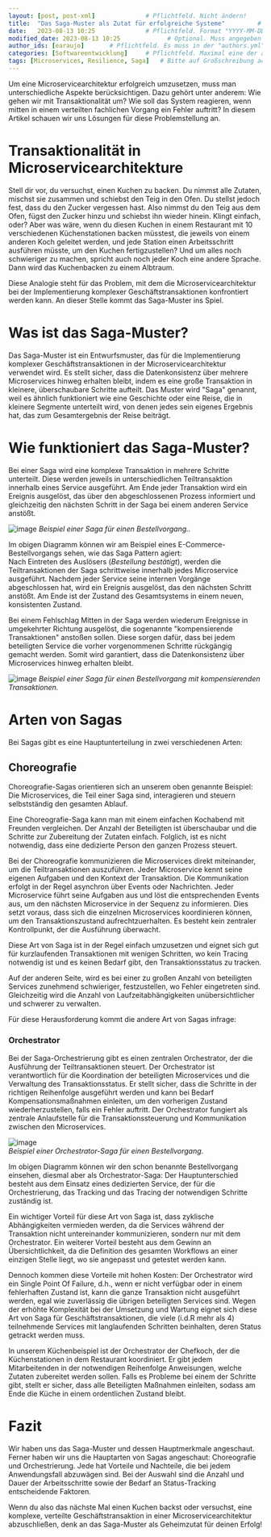 ```yaml
---
layout: [post, post-xml]              # Pflichtfeld. Nicht ändern!
title:  "Das Saga-Muster als Zutat für erfolgreiche Systeme"         # Pflichtfeld. Bitte einen Titel für den Blog Post angeben.
date:   2023-08-13 10:25              # Pflichtfeld. Format "YYYY-MM-DD HH:MM". Muss für Veröffentlichung in der Vergangenheit liegen. (Für Preview egal)
modified_date: 2023-08-13 10:25             # Optional. Muss angegeben werden, wenn eine bestehende Datei geändert wird.
author_ids: [earaujo]       # Pflichtfeld. Es muss in der "authors.yml" einen Eintrag mit diesen Namen geben.
categories: [Softwareentwicklung]     # Pflichtfeld. Maximal eine der angegebenen Kategorien verwenden.
tags: [Microservices, Resilience, Saga]   # Bitte auf Großschreibung achten.
---
```

Um eine Microservicearchitektur erfolgreich umzusetzen, muss man unterschiedliche Aspekte berücksichtigen.
Dazu gehört unter anderem: Wie gehen wir mit Transaktionalität um? 
Wie soll das System reagieren, wenn mitten in einem verteilten fachlichen Vorgang ein Fehler auftritt?
In diesem Artikel schauen wir uns Lösungen für diese Problemstellung an.

# Transaktionalität in Microservicearchitekture

Stell dir vor, du versuchst, einen Kuchen zu backen.
Du nimmst alle Zutaten, mischst sie zusammen und schiebst den Teig in den Ofen.
Du stellst jedoch fest, dass du den Zucker vergessen hast.
Also nimmst du den Teig aus dem Ofen, fügst den Zucker hinzu und schiebst ihn wieder hinein.
Klingt einfach, oder?
Aber was wäre, wenn du diesen Kuchen in einem Restaurant mit 10 verschiedenen Küchenstationen backen müsstest, die jeweils von einem anderen Koch geleitet werden, und jede Station einen Arbeitsschritt ausführen müsste, um den Kuchen fertigzustellen?
Und um alles noch schwieriger zu machen, spricht auch noch jeder Koch eine andere Sprache.
Dann wird das Kuchenbacken zu einem Albtraum.

Diese Analogie steht für das Problem, mit dem die Microservicearchitektur bei der Implementierung komplexer Geschäftstransaktionen konfrontiert werden kann.
An dieser Stelle kommt das Saga-Muster ins Spiel.


# Was ist das Saga-Muster?

Das Saga-Muster ist ein Entwurfsmuster, das für die Implementierung komplexer Geschäftstransaktionen in der Microservicearchitektur verwendet wird.
Es stellt sicher, dass die Datenkonsistenz über mehrere Microservices hinweg erhalten bleibt, indem es eine große Transaktion in kleinere, überschaubare Schritte aufteilt.
Das Muster wird "Saga" genannt, weil es ähnlich funktioniert wie eine Geschichte oder eine Reise, die in kleinere Segmente unterteilt wird, von denen jedes sein eigenes Ergebnis hat, das zum Gesamtergebnis der Reise beiträgt.

# Wie funktioniert das Saga-Muster?

Bei einer Saga wird eine komplexe Transaktion in mehrere Schritte unterteilt.
Diese werden jeweils in unterschiedlichen Teiltransaktion innerhalb eines Service ausgeführt.
Am Ende jeder Transaktion wird ein Ereignis ausgelöst, das über den abgeschlossenen Prozess informiert und gleichzeitig den nächsten Schritt in der Saga bei einem anderen Service anstößt.

![image](/assets/images/posts/das-saga-muster-als-zutat-für-erfolgreiche-systeme/saga-orchestrator.png)
_Beispiel einer Saga für einen Bestellvorgang.._

Im obigen Diagramm können wir am Beispiel eines E-Commerce-Bestellvorgangs sehen, wie das Saga Pattern agiert:  
Nach Eintreten des Auslösers (_Bestellung bestätigt_), werden die Teiltransaktionen der Saga schrittweise innerhalb jedes Microservice ausgeführt.
Nachdem jeder Service seine internen Vorgänge abgeschlossen hat, wird ein Ereignis ausgelöst, das den nächsten Schritt anstößt.
Am Ende ist der Zustand des Gesamtsystems in einem neuen, konsistenten Zustand.

Bei einem Fehlschlag Mitten in der Saga werden wiederum Ereignisse in umgekehrter Richtung ausgelöst, die sogenannte "kompensierende Transaktionen" anstoßen sollen.
Diese sorgen dafür, dass bei jedem beteiligten Service die vorher vorgenommenen Schritte rückgängig gemacht werden.
Somit wird garantiert, dass die Datenkonsistenz über Microservices hinweg erhalten bleibt.

![image](/assets/images/posts/das-saga-muster-als-zutat-für-erfolgreiche-systeme/saga-orchestrator-error.png)
_Beispiel einer Saga für einen Bestellvorgang mit kompensierenden Transaktionen._

# Arten von Sagas

Bei Sagas gibt es eine Hauptunterteilung in zwei verschiedenen Arten:

## Choreografie

Choreografie-Sagas orientieren sich an unserem oben genannte Beispiel:
Die Microservices, die Teil einer Saga sind, interagieren und steuern selbstständig den gesamten Ablauf.

Eine Choreografie-Saga kann man mit einem einfachen Kochabend mit Freunden vergleichen.
Der Anzahl der Beteiligten ist überschaubar und die Schritte zur Zubereitung der Zutaten einfach.
Folglich, ist es nicht notwendig, dass eine dedizierte Person den ganzen Prozess steuert.

Bei der Choreografie kommunizieren die Microservices direkt miteinander, um die Teiltransaktionen auszuführen.
Jeder Microservice kennt seine eigenen Aufgaben und den Kontext der Transaktion.
Die Kommunikation erfolgt in der Regel asynchron über Events oder Nachrichten.
Jeder Microservice führt seine Aufgaben aus und löst die entsprechenden Events aus, um den nächsten Microservice in der Sequenz zu informieren.
Dies setzt voraus, dass sich die einzelnen Microservices koordinieren können, um den Transaktionszustand aufrechtzuerhalten.
Es besteht kein zentraler Kontrollpunkt, der die Ausführung überwacht.

Diese Art von Saga ist in der Regel einfach umzusetzen und eignet sich gut für kurzlaufenden Transaktionen mit wenigen Schritten, wo kein Tracing notwendig ist und es keinen Bedarf gibt, den Transaktionsstatus zu tracken.

Auf der anderen Seite, wird es bei einer zu großen Anzahl von beteiligten Services zunehmend schwieriger, festzustellen, wo Fehler eingetreten sind.
Gleichzeitig wird die Anzahl von Laufzeitabhängigkeiten unübersichtlicher und schwerer zu verwalten.

Für diese Herausforderung kommt die andere Art von Sagas infrage:


### Orchestrator

Bei der Saga-Orchestrierung gibt es einen zentralen Orchestrator, der die Ausführung der Teiltransaktionen steuert.
Der Orchestrator ist verantwortlich für die Koordination der beteiligten Microservices und die Verwaltung des Transaktionsstatus.
Er stellt sicher, dass die Schritte in der richtigen Reihenfolge ausgeführt werden und kann bei Bedarf Kompensationsmaßnahmen einleiten, um den vorherigen Zustand wiederherzustellen, falls ein Fehler auftritt.
Der Orchestrator fungiert als zentrale Anlaufstelle für die Transaktionssteuerung und Kommunikation zwischen den Microservices.

![image](/assets/images/posts/das-saga-muster-als-zutat-für-erfolgreiche-systeme/saga-orchestrator-f.png)  
_Beispiel einer Orchestrator-Saga für einen Bestellvorgang_.


Im obigen Diagramm können wir den schon benannte Bestellvorgang einsehen, diesmal aber als Orchestrator-Saga:
Der Hauptunterschied besteht aus dem Einsatz eines dedizierten Service, der für die Orchestrierung, das Tracking und das Tracing der notwendigen Schritte zuständig ist.

Ein wichtiger Vorteil für diese Art von Saga ist, dass zyklische Abhängigkeiten vermieden werden, da die Services während der Transaktion nicht untereinander kommunizieren, sondern nur mit dem Orchestrator.
Ein weiterer Vorteil besteht aus dem Gewinn an Übersichtlichkeit, da die Definition des gesamten Workflows an einer einzigen Stelle liegt, wo sie angepasst und getestet werden kann.

Dennoch kommen diese Vorteile mit hohen Kosten: Der Orchestrator wird ein Single Point Of Failure, d.h., wenn er nicht verfügbar oder in einem fehlerhaften Zustand ist, kann die ganze Transaktion nicht ausgeführt werden, egal wie zuverlässig die übrigen beteiligten Services sind.
Wegen der erhöhte Komplexität bei der Umsetzung und Wartung eignet sich diese Art von Saga für Geschäftstransaktionen, die viele (i.d.R mehr als 4) teilnehmende Services mit langlaufenden Schritten beinhalten, deren Status getrackt werden muss.

In unserem Küchenbeispiel ist der Orchestrator der Chefkoch, der die Küchenstationen in dem Restaurant koordiniert.
Er gibt jedem Mitarbeitenden in der notwendigen Reihenfolge Anweisungen, welche Zutaten zubereitet werden sollen.
Falls es Probleme bei einem der Schritte gibt, stellt er sicher, dass alle Beteiligten Maßnahmen einleiten, sodass am Ende die Küche in einem ordentlichen Zustand bleibt.

# Fazit

Wir haben uns das Saga-Muster und dessen Hauptmerkmale angeschaut.
Ferner haben wir uns die Hauptarten von Sagas angeschaut: Choreografie und Orchestrierung.
Jede hat Vorteile und Nachteile, die bei jedem Anwendungsfall abzuwägen sind.
Bei der Auswahl sind die Anzahl und Dauer der Arbeitsschritte sowie der Bedarf an Status-Tracking entscheidende Faktoren.

Wenn du also das nächste Mal einen Kuchen backst oder versuchst, eine komplexe, verteilte Geschäftstransaktion in einer Microservicearchitektur abzuschließen, denk an das Saga-Muster als Geheimzutat für deinen Erfolg!





